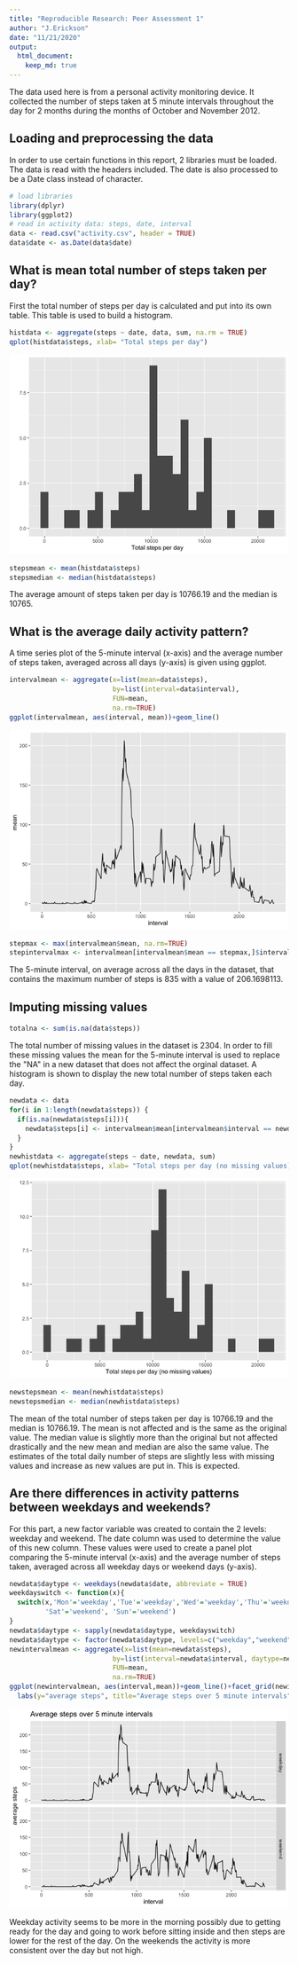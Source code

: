 ```yaml
---
title: "Reproducible Research: Peer Assessment 1"
author: "J.Erickson"
date: "11/21/2020"
output: 
  html_document:
    keep_md: true
---
```




The data used here is from a personal activity monitoring device. It collected the number of steps taken at 5 minute intervals throughout the day for 2 months during the months of October and November 2012.

## Loading and preprocessing the data
In order to use certain functions in this report, 2 libraries must be loaded. The data is read with the headers included. The date is also processed to be a Date class instead of character.

```r
# load libraries
library(dplyr)
library(ggplot2)
# read in activity data: steps, date, interval
data <- read.csv("activity.csv", header = TRUE)
data$date <- as.Date(data$date)
```

## What is mean total number of steps taken per day?
First the total number of steps per day is calculated and put into its own table. This table is used to build a histogram.

```r
histdata <- aggregate(steps ~ date, data, sum, na.rm = TRUE)
qplot(histdata$steps, xlab= "Total steps per day")
```

![](PA1_template_files/figure-html/totalsteps-1.png)<!-- -->

```r
stepsmean <- mean(histdata$steps)
stepsmedian <- median(histdata$steps)
```
The average amount of steps taken per day is 10766.19 and the median is 10765.

## What is the average daily activity pattern?
A time series plot of the 5-minute interval (x-axis) and the average number of steps taken, averaged across all days (y-axis) is given using ggplot.

```r
intervalmean <- aggregate(x=list(mean=data$steps), 
                          by=list(interval=data$interval), 
                          FUN=mean, 
                          na.rm=TRUE)
ggplot(intervalmean, aes(interval, mean))+geom_line()
```

![](PA1_template_files/figure-html/avgintervalplot-1.png)<!-- -->

```r
stepmax <- max(intervalmean$mean, na.rm=TRUE)
stepintervalmax <- intervalmean[intervalmean$mean == stepmax,]$interval
```
The 5-minute interval, on average across all the days in the dataset, that contains the maximum number of steps is 835 with a value of 206.1698113.

## Imputing missing values

```r
totalna <- sum(is.na(data$steps))
```
The total number of missing values in the dataset is 2304. In order to fill these missing values the mean for the 5-minute interval is used to replace the "NA" in a new dataset that does not affect the orginal dataset. A histogram is shown to display the new total number of steps taken each day.

```r
newdata <- data
for(i in 1:length(newdata$steps)) {
  if(is.na(newdata$steps[i])){
    newdata$steps[i] <- intervalmean$mean[intervalmean$interval == newdata$interval[i]]
  }
}
newhistdata <- aggregate(steps ~ date, newdata, sum)
qplot(newhistdata$steps, xlab= "Total steps per day (no missing values)")
```

![](PA1_template_files/figure-html/fillNA-1.png)<!-- -->

```r
newstepsmean <- mean(newhistdata$steps)
newstepsmedian <- median(newhistdata$steps)
```
The mean of the total number of steps taken per day is 10766.19 and the median is 10766.19. The mean is not affected and is the same as the original value. The median value is slightly more than the original but not affected drastically and the new mean and median are also the same value. The estimates of the total daily number of steps are slightly less with missing values and increase as new values are put in. This is expected.

## Are there differences in activity patterns between weekdays and weekends?
For this part, a new factor variable was created to contain the 2 levels: weekday and weekend. The date column was used to determine the value of this new column. These values were used to create a panel plot comparing the 5-minute interval (x-axis) and the average number of steps taken, averaged across all weekday days or weekend days (y-axis).

```r
newdata$daytype <- weekdays(newdata$date, abbreviate = TRUE)
weekdayswitch <- function(x){
  switch(x,'Mon'='weekday','Tue'='weekday','Wed'='weekday','Thu'='weekday','Fri'='weekday',
         'Sat'='weekend', 'Sun'='weekend')
}
newdata$daytype <- sapply(newdata$daytype, weekdayswitch)
newdata$daytype <- factor(newdata$daytype, levels=c("weekday","weekend"))
newintervalmean <- aggregate(x=list(mean=newdata$steps), 
                          by=list(interval=newdata$interval, daytype=newdata$daytype), 
                          FUN=mean, 
                          na.rm=TRUE)
ggplot(newintervalmean, aes(interval,mean))+geom_line()+facet_grid(newintervalmean$daytype~.)+
  labs(y="average steps", title="Average steps over 5 minute intervals")
```

![](PA1_template_files/figure-html/daytype-1.png)<!-- -->

Weekday activity seems to be more in the morning possibly due to getting ready for the day and going to work before sitting inside and then steps are lower for the rest of the day. On the weekends the activity is more consistent over the day but not high.
